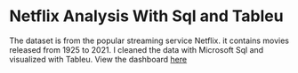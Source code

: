 # Netflix Analysis With Sql and Tableu
The dataset is from the popular streaming service Netflix. it contains movies released from 1925 to 2021. 
I cleaned the data with Microsoft Sql and visualized with Tableu.
View the dashboard [here](https://public.tableau.com/app/profile/quincy.oluwaji/viz/NetflixDashboard_16857329561400/Dashboard2?publish=yes)

